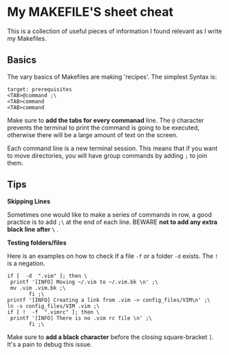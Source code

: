 # My MAKEFILE'S sheet cheat

This is a collection of useful pieces of information I found relevant as I write my Makefiles.

## Basics

The vary basics of Makefiles are making 'recipes'. The simplest Syntax is:

```
target: prerequisites
<TAB>@command ;\
<TAB>command
<TAB>command
```
Make sure to **add the tabs for every commanad** line. The `@` character prevents the terminal to print the command is going to be executed, otherwise there will be a large amount of text on the screen. 

Each command line is a new terminal session. This means that if you want to move directories, you will have group commands by adding `;` to join them.
## Tips

**Skipping Lines**

Sometimes one would like to make a series of commands in row, a good practice is to add `;\` at the end of each line. BEWARE **not to add any extra black line after `\`** .

**Testing folders/files**

Here is an examples on how to check if a file `-f` or a folder `-d` exists. The `!` is a negation.

```
if [  -d  ".vim" ]; then \
 printf '[INFO] Moving ~/.vim to ~/.vim.bk \n' ;\
 mv .vim .vim.bk ;\
       fi ;\
printf '[INFO] Creating a link from .vim -> config_files/VIM\n' ;\
ln -s config_files/VIM .vim ;\
if [ !  -f  ".vimrc" ]; then \
 printf '[INFO] There is no .vim rc file \n' ;\
       fi ;\
```

Make sure to **add a black character** before the closing square-bracket `]`. It's a pain to debug this issue. 
